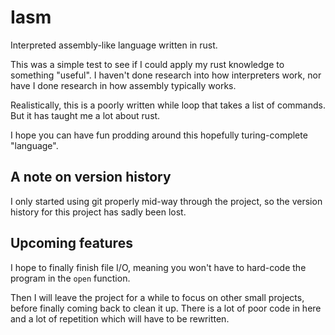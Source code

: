 # Iasm
Interpreted assembly-like language written in rust.

This was a simple test to see if I could apply my rust knowledge to something "useful". I haven't done research into how interpreters work, nor have I done research in how assembly typically works. 

Realistically, this is a poorly written while loop that takes a list of commands. But it has taught me a lot about rust. 

I hope you can have fun prodding around this hopefully turing-complete "language".

## A note on version history
I only started using git properly mid-way through the project, so the version history for this project has sadly been lost.

## Upcoming features
I hope to finally finish file I/O, meaning you won't have to hard-code the program in the `open` function.

Then I will leave the project for a while to focus on other small projects, before finally coming back to clean it up. There is a lot of poor code in here and a lot of repetition which will have to be rewritten. 

